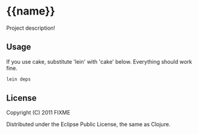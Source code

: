 # {{name}}

Project description!

## Usage

If you use cake, substitute 'lein' with 'cake' below. Everything should work fine.

```bash
lein deps
```

## License

Copyright (C) 2011 FIXME

Distributed under the Eclipse Public License, the same as Clojure.
